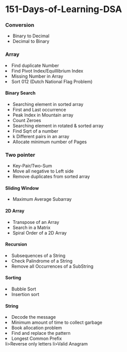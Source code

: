 # 151-Days-of-Learning-DSA
<h3>Conversion</h3>
<ul>
<li>Binary to Decimal</li>
<li>Decimal to Binary</li>
</ul>
<h3>Array</h3>
<li>Find duplicate Number</li>
<li>Find Pivot Index/Equillibrium Index</li>
<li>Missing Number in Array</li>
<li>Sort 012 (Dutch National Flag Problem)</li>
<h4>Binary Search</h4>
<ul>
<li>Searching element in sorted array</li>
<li>First and Last occurrence</li>
<li>Peak Index in Mountain array</li>
<li>Count Zeroes</li>
<li>Searching element in rotated & sorted array</li>
<li>Find Sqrt of a number</li>
<li>k Different pairs in an array</li>
<li>Allocate minimum number of Pages</li>
</ul>
<h3>Two pointer</h3>
<ul>
<li>Key-Pair/Two-Sum</li>
<li>Move all negative to Left side</li>
<li>Remove duplicates from sorted array</li>
</ul>
<h4>Sliding Window</h4>
<ul>
<li>Maximum Average Subarray</li>
</ul>
<h4>2D Array</h4>
<ul>
<li>Transpose of an Array</li>
<li>Search in a Matrix</li>
<li>Spiral Order of a 2D Array</li>
</ul>
<h4>Recursion</h4>
<li>Subsequences of a String</li>
<li>Check Palindrome of a String</li>
<li>Remove all Occurrences of a SubString</li>

<h4>Sorting</h4>
<li>Bubble Sort</li>
<li>Insertion sort</li>
</ul>

<h4>String</h4>
<li>Decode the message</li>
<li>Minimum amount of time to collect garbage</li>
<li>Book allocation problem</li>
<li>Find and replace the pattern</li>
<li>Longest Common Prefix</li>
li>Reverse only letters</li>
li>Valid Anagram</li>
</ul>
